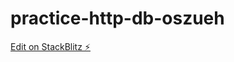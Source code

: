 # practice-http-db-oszueh

[Edit on StackBlitz ⚡️](https://stackblitz.com/edit/practice-http-db-oszueh)